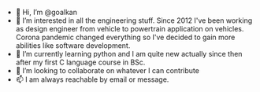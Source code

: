 - 👋 Hi, I’m @goalkan
- 👀 I’m interested in all the engineering stuff. Since 2012 I've been working as design engineer from vehicle to powertrain application on vehicles. Corona pandemic changed everything so I've decided to gain more abilities like software development.
- 🌱 I’m currently learning python and I am quite new actually since then after my first C language course in BSc.
- 💞️ I’m looking to collaborate on whatever I can contribute
- 📫 I am always reachable by email or message.
